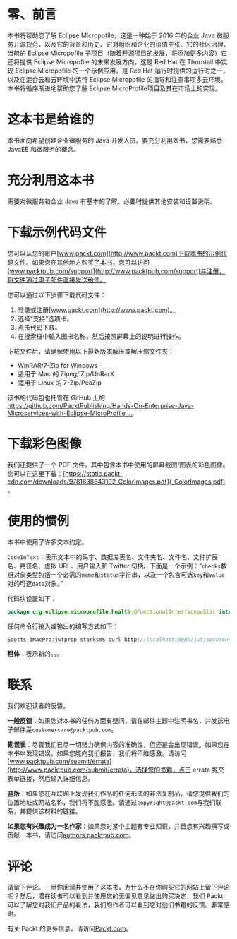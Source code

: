 # 零、前言

本书将帮助您了解 Eclipse Micropofile，这是一种始于 2016 年的企业 Java 微服务开源规范，以及它的背景和历史、它对组织和企业的价值主张、它的社区治理、当前的 Eclipse Micropofile 子项目（随着开源项目的发展，将添加更多内容）它还将提供 Eclipse Micropofile 的未来发展方向，这是 Red Hat 在 Thorntail 中实现 Eclipse Micropofile 的一个示例应用，是 Red Hat 运行时提供的运行时之一，以及在混合云和云环境中运行 Eclipse Micropofile 的指导和注意事项多云环境。本书将循序渐进地帮助您了解 Eclipse MicroProfile项目及其在市场上的实现。

# 这本书是给谁的

本书面向希望创建企业微服务的 Java 开发人员。要充分利用本书，您需要熟悉 JavaEE 和微服务的概念。

# 充分利用这本书

需要对微服务和企业 Java 有基本的了解。必要时提供其他安装和设置说明。

# 下载示例代码文件

您可以从您的账户[www.packt.com](http://www.packt.com)下载本书的示例代码文件。如果您在其他地方购买了本书，您可以访问[www.packtpub.com/support](http://www.packtpub.com/support)并注册，将文件通过电子邮件直接发送给您。

您可以通过以下步骤下载代码文件：

1.  登录或注册[www.packt.com](http://www.packt.com)。
2.  选择“支持”选项卡。
3.  点击代码下载。
4.  在搜索框中输入图书名称，然后按照屏幕上的说明进行操作。

下载文件后，请确保使用以下最新版本解压或解压缩文件夹：

*   WinRAR/7-Zip for Windows
*   适用于 Mac 的 Zipeg/iZip/UnRarX
*   适用于 Linux 的 7-Zip/PeaZip

该书的代码包也托管在 GitHub 上的[https://github.com/PacktPublishing/Hands-On-Enterprise-Java-Microservices-with-Eclipse-MicroProfile ...](https://github.com/PacktPublishing/Hands-On-Enterprise-Java-Microservices-with-Eclipse-MicroProfile)

# 下载彩色图像

我们还提供了一个 PDF 文件，其中包含本书中使用的屏幕截图/图表的彩色图像。您可以在这里下载：[https://static.packt-cdn.com/downloads/9781838643102_ColorImages.pdf](_ColorImages.pdf) 。

# 使用的惯例

本书中使用了许多文本约定。

`CodeInText`：表示文本中的码字、数据库表名、文件夹名、文件名、文件扩展名、路径名、虚拟 URL、用户输入和 Twitter 句柄。下面是一个示例：“`checks`数组对象类型包括一个必需的`name`和`status`字符串，以及一个包含可选`key`和`value`对的可选`data`对象。”

代码块设置如下：

```java
package org.eclipse.microprofile.health;@FunctionalInterfacepublic interface HealthCheck {  HealthCheckResponse call();}
```

任何命令行输入或输出的编写方式如下：

```java
Scotts-iMacPro:jwtprop starksm$ curl http://localhost:8080/jwt/secureHello; echoNot authorized
```

**粗体**：表示新的。。。

# 联系

我们欢迎读者的反馈。

**一般反馈**：如果您对本书的任何方面有疑问，请在邮件主题中注明书名，并发送电子邮件至`customercare@packtpub.com`。

**勘误表**：尽管我们已尽一切努力确保内容的准确性，但还是会出现错误。如果您在本书中发现错误，如果您能向我们报告，我们将不胜感激。请访问[www.packtpub.com/submit/errata](http://www.packtpub.com/submit/errata)，选择您的书籍，点击 errata 提交表单链接，然后输入详细信息。

**盗版**：如果您在互联网上发现我们作品的任何形式的非法复制品，请您提供我们的位置地址或网站名称，我们将不胜感激。请通过`copyright@packt.com`与我们联系，并提供该材料的链接。

**如果您有兴趣成为一名作家**：如果您对某个主题有专业知识，并且您有兴趣撰写或贡献一本书，请访问[authors.packtpub.com](http://authors.packtpub.com/)。

# 评论

请留下评论。一旦你阅读并使用了这本书，为什么不在你购买它的网站上留下评论呢？然后，潜在读者可以看到并使用您的无偏见意见做出购买决定，我们 Packt 可以了解您对我们产品的看法，我们的作者可以看到您对他们书籍的反馈。非常感谢。

有关 Packt 的更多信息，请访问[Packt.com](http://www.packt.com/)。
